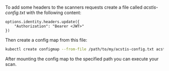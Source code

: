To add some headers to the scanners requests create a file called *acstis-config.txt* with the following content:

```text
options.identity.headers.update({
    "Authorization": "Bearer <JWT>"
})
```

Then create a config map from this file:

```bash
kubectl create configmap --from-file /path/to/my/acstis-config.txt acstis-config 
```

After mounting the config map to the specified path you can execute your scan.
